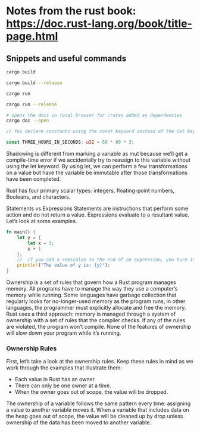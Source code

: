 # Notes from the rust book: https://doc.rust-lang.org/book/title-page.html


## Snippets and useful commands

```bash
cargo build

cargo build --release

cargo run 

cargo run --release 

# opens the docs in local browser for crates added as dependencies
cargo doc --open
```

```rust
// You declare constants using the const keyword instead of the let keyword, and the type of the value must be annotated. constants cannot be mutable. 

const THREE_HOURS_IN_SECONDS: u32 = 60 * 60 * 3;

```

Shadowing is different from marking a variable as mut because we’ll get a compile-time error if we accidentally try to reassign to this variable without using the let keyword. By using let, we can perform a few transformations on a value but have the variable be immutable after those transformations have been completed.


Rust has four primary scalar types: integers, floating-point numbers, Booleans, and characters.


Statements vs Expressions
Statements are instructions that perform some action and do not return a value.
Expressions evaluate to a resultant value. Let’s look at some examples.

```rust
fn main() {
    let y = {
        let x = 3;
        x + 1
    };
    //  If you add a semicolon to the end of an expression, you turn it into a statement, and it will then not return a value. 
    println!("The value of y is: {y}");
}

```

Ownership is a set of rules that govern how a Rust program manages memory. All programs have to manage the way they use a computer’s memory while running. Some languages have garbage collection that regularly looks for no-longer-used memory as the program runs; in other languages, the programmer must explicitly allocate and free the memory. Rust uses a third approach: memory is managed through a system of ownership with a set of rules that the compiler checks. If any of the rules are violated, the program won’t compile. None of the features of ownership will slow down your program while it’s running.

### Ownership Rules
First, let’s take a look at the ownership rules. Keep these rules in mind as we work through the examples that illustrate them:

* Each value in Rust has an owner.
* There can only be one owner at a time.
* When the owner goes out of scope, the value will be dropped.

The ownership of a variable follows the same pattern every time: assigning a value to another variable moves it. When a variable that includes data on the heap goes out of scope, the value will be cleaned up by drop unless ownership of the data has been moved to another variable.